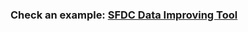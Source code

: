 ### Check an example: [SFDC Data Improving Tool](http://chiayi-lin.github.io/VBA_Tools/SFDC-Data-Improving-Tool-Guide.html)
